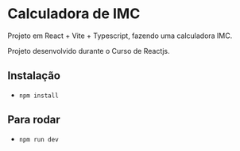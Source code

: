 # Calculadora de IMC

Projeto em React + Vite + Typescript, fazendo uma calculadora IMC.

Projeto desenvolvido durante o Curso de Reactjs.

## Instalação

- `npm install`

## Para rodar

- `npm run dev`